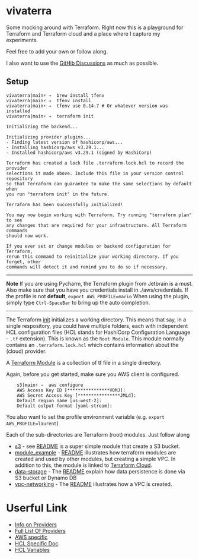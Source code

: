 # vivaterra
Some mocking around with Terraform. Right now this is a playground for 
Terraform and Terraform cloud and a place where I capture my experiments. 

Feel free to add your own or follow along. 

I also want to use the [GitHib Discussions](https://github.com/periscopai/vivaterra/discussions)
as much as possible.

## Setup

```shell
vivaterra|main⚡ ⇒  brew install tfenv
vivaterra|main⚡ ⇒  tfenv install
vivaterra|main⚡ ⇒  tfenv use 0.14.7 # Or whatever version was installed
vivaterra|main⚡ ⇒  terraform init  

Initializing the backend...

Initializing provider plugins...
- Finding latest version of hashicorp/aws...
- Installing hashicorp/aws v3.29.1...
- Installed hashicorp/aws v3.29.1 (signed by HashiCorp)

Terraform has created a lock file .terraform.lock.hcl to record the provider
selections it made above. Include this file in your version control repository
so that Terraform can guarantee to make the same selections by default when
you run "terraform init" in the future.

Terraform has been successfully initialized!

You may now begin working with Terraform. Try running "terraform plan" to see
any changes that are required for your infrastructure. All Terraform commands
should now work.

If you ever set or change modules or backend configuration for Terraform,
rerun this command to reinitialize your working directory. If you forget, other
commands will detect it and remind you to do so if necessary.

```

---

**Note** If you are using Pycharm, the Terraform plugin from Jetbrain is a must. 
Also make sure that you have you credentials install in ./aws/credentials.
If the profile is not **default**, ``export AWS_PROFILE=mario``
When using the plugin, simply type ``Ctrl-SpaceBar`` to bring up the 
auto completion. 

---

The Terraform [init](https://www.terraform.io/docs/cli/commands/init.html) initializes 
a working directory. This means that say, in a single respository, you could have 
multiple folders, each with independent HCL configuration files (HCL stands for HashiCorp 
Configuration Language - ``.tf`` extension). This is known as the ``Root Module``. This 
module normally contains an ``.terraform.lock.hcl`` which contains information about the 
(cloud) provider.

A [Terraform Module](https://www.terraform.io/docs/language/modules/index.html) is a collection
of tf file in a single directory.

Again, before you get started, make sure you AWS client is configured. 

```shell
    s3|main⚡ ⇒  aws configure                  
    AWS Access Key ID [****************VOMJ]: 
    AWS Secret Access Key [****************JMLd]: 
    Default region name [us-west-2]: 
    Default output format [yaml-stream]: 
```

You also want to set the profile environment variable (e.g. ``export AWS_PROFILE=laurent``)

Each of the sub-directories are Terraform (root) modules. Just follow along

* [s3](s3) - see [README](s3/README.md) is a super simple module that create a S3 bucket.
* [module_example](module_example) - [README](module_example/README.md) illustrates how 
  terraform modules are created and used by other modules, but creating a simple VPC.
  In addition to this, the module is linked to 
  [Terraform Cloud](https://app.terraform.io/app/periscopai/workspaces/vivaterra-module-examples/runs).
* [data-storage](tf-walkthru/data-storage) - The [README](tf-walkthru/data-storage/README.md) explain
  how data persistence is done via S3 bucket or Dynamo DB
* [vpc-networking](tf-walkthru/vpc-networking) - The [README](tf-walkthru/vpc-networking/README.md) 
  illustrates how a VPC is created.

# Userful Link

* [Info on Providers](https://www.terraform.io/docs/providers/index.html)
* [Full List Of Providers](https://registry.terraform.io/browse/providers)
* [AWS specific](https://registry.terraform.io/providers/hashicorp/aws/latest/docs)
* [HCL Specific Doc](https://www.terraform.io/docs/language/index.html)
* [HCL Variables](https://www.terraform.io/docs/language/values/variables.html)




